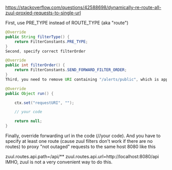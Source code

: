 https://stackoverflow.com/questions/42588698/dynamically-re-route-all-zuul-proxied-requests-to-single-url

First, use PRE_TYPE instead of ROUTE_TYPE (aka "route")
```java
@Override
public String filterType() {
    return FilterConstants.PRE_TYPE;
}
Second, specify correct filterOrder

@Override
public int filterOrder() {
    return FilterConstants.SEND_FORWARD_FILTER_ORDER;
}
Third, you need to remove URI containing "/alerts/public", which is appended to the routeHost by zuul

@Override
public Object run() {

    ctx.set("requestURI", "");

    // your code

    return null;
}
```
Finally, override forwarding url in the code (//your code). And you have to specify at least one route (cause zuul filters don't work if there are no routes) to proxy "not outaged" requests to the same host 8080 like this

zuul.routes.api.path=/api/**
zuul.routes.api.url=http://localhost:8080/api
IMHO, zuul is not a very convenient way to do this.